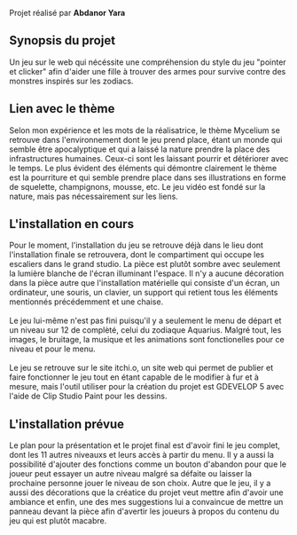Projet réalisé par **Abdanor Yara**

<h2>Synopsis du projet</h2> 
Un jeu sur le web qui nécéssite une compréhension du style du jeu "pointer et clicker" afin d'aider une fille à trouver des armes pour survive contre des monstres inspirés sur les zodiacs.

<h2>Lien avec le thème</h2> 
Selon mon expérience et les mots de la réalisatrice, le thème Mycelium se retrouve dans l'environnement dont le jeu prend place, étant un monde qui semble être apocalyptique et qui a laissé la nature prendre la place des infrastructures humaines. Ceux-ci sont  les laissant pourrir et détériorer avec le temps. Le plus évident des éléments qui démontre clairement le thème est la pourriture et qui semble prendre place dans ses illustrations en forme de squelette, champignons, mousse, etc. Le jeu vidéo est fondé sur la nature, mais pas nécessairement sur les liens. 

<h2>L'installation en cours</h2> 
Pour le moment, l'installation du jeu se retrouve déjà dans le lieu dont l'installation finale se retrouvera, dont le compartiment qui occupe les escaliers dans le grand studio. La pièce est plutôt sombre avec seulement la lumière blanche de l'écran illuminant l'espace. Il n'y a aucune décoration dans la pièce autre que l'installation matérielle qui consiste d'un écran, un ordinateur, une souris, un clavier, un support qui retient tous les éléments mentionnés précédemment et une chaise. 
<br/><br/>
Le jeu lui-même n'est pas fini puisqu'il y a seulement le menu de départ et un niveau sur 12 de complèté, celui du zodiaque Aquarius. Malgré tout, les images, le bruitage, la musique et les animations sont fonctionelles pour ce niveau et pour le menu. 
<br/><br/>
Le jeu se retrouve sur le site itchi.o, un site web qui permet de publier et faire fonctionner le jeu tout en étant capable de le modifier à fur et à mesure, mais l'outil utiliser pour la création du projet est GDEVELOP 5 avec l'aide de Clip Studio Paint pour les dessins. 

<h2>L'installation prévue</h2> 
Le plan pour la présentation et le projet final est d'avoir fini le jeu complet, dont les 11 autres niveauxs et leurs accès à partir du menu. Il y a aussi la possibilité d'ajouter des fonctions comme un bouton d'abandon pour que le joueur peut essayer un autre niveau malgré sa défaite ou laisser la prochaine personne jouer le niveau de son choix. Autre que le jeu, il y a aussi des décorations que la créatice du projet veut mettre afin d'avoir une ambiance et enfin, une des mes suggestions lui a convaincue de mettre un panneau devant la pièce afin d'avertir les joueurs à propos du contenu du jeu qui est plutôt macabre.  

